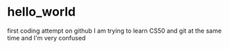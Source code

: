 # hello_world
first coding attempt on github
I am trying to learn CS50 and git at the same time
and I'm very confused
